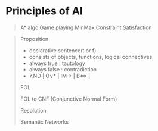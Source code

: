 # Principles of AI

> A* algo
> Game playing MinMax
> Constraint Satisfaction

> Proposition
> - declarative sentence(t or f)
> - consists of objects, functions, logical connectives
> - always true : tautology
> - always false : contradiction
> - ∧ND | O∨* | IM→ | B⇔ |
> 
> FOL
> 
> FOL to CNF (Conjunctive Normal Form)
> 
> Resolution
> 
> Semantic Networks
